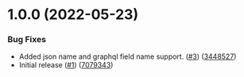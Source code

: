 # 1.0.0 (2022-05-23)


### Bug Fixes

* Added json name and graphql field name support. ([#3](https://github.com/catalystsquad/salesforce-object-converter/issues/3)) ([3448527](https://github.com/catalystsquad/salesforce-object-converter/commit/3448527b8b3601ad9a7d4d0b1c901b127d81a71e))
* Initial release ([#1](https://github.com/catalystsquad/salesforce-object-converter/issues/1)) ([7079343](https://github.com/catalystsquad/salesforce-object-converter/commit/7079343ef1af1f972fada1be701c977ec3d47470))
